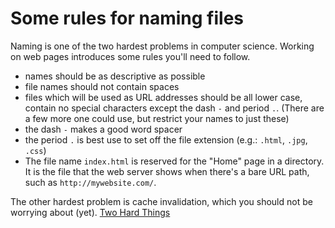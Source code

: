 # Some rules for naming files

Naming is one of the two hardest problems in computer science. Working on web pages introduces some rules you'll need to follow.

* names should be as descriptive as possible
* file names should not contain spaces
* files which will be used as URL addresses should be all lower case, contain no special characters except the dash `-` and period `.`. (There are a few more one could use, but restrict your names to just these)
* the dash `-` makes a good word spacer
* the period `.` is best use to set off the file extension (e.g.: `.html`, `.jpg`, `.css`)
* The file name `index.html` is reserved for the "Home" page in a directory. It is the file that the web server shows when there's a bare URL path, such as `http://mywebsite.com/`.



The other hardest problem is cache invalidation, which you should not be worrying about (yet). [Two Hard Things](http://martinfowler.com/bliki/TwoHardThings.html)
